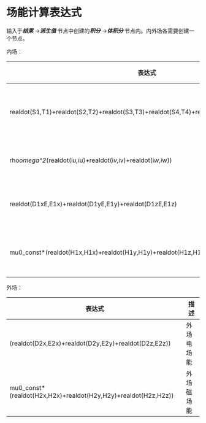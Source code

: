 # 场能计算表达式

输入于***结果*** →***派生值*** 节点中创建的***积分*** →***体积分*** 节点内。内外场各需要创建一个节点。

内场：

| 表达式 | 描述 |
| --- | --- |
| realdot(S1,T1)+realdot(S2,T2)+realdot(S3,T3)+realdot(S4,T4)+realdot(S5,T5)+realdot(S6,T6) | 内场弹性势能 |
| rho*omega^2*(realdot(i*u,i*u)+realdot(i*v,i*v)+realdot(i*w,i*w)) | 内场动能 |
| realdot(D1xE,E1x)+realdot(D1yE,E1y)+realdot(D1zE,E1z) | 内场电场能 |
| mu0_const*(realdot(H1x,H1x)+realdot(H1y,H1y)+realdot(H1z,H1z)) | 内场磁场能 |

外场：

| 表达式 | 描述 |
| --- | --- |
| (realdot(D2x,E2x)+realdot(D2y,E2y)+realdot(D2z,E2z)) | 外场电场能 |
| mu0_const*(realdot(H2x,H2x)+realdot(H2y,H2y)+realdot(H2z,H2z)) | 外场磁场能 |